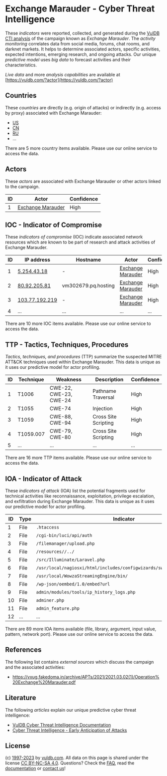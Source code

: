# Exchange Marauder - Cyber Threat Intelligence

These _indicators_ were reported, collected, and generated during the [VulDB CTI analysis](https://vuldb.com/?kb.cti) of the campaign known as _Exchange Marauder_. The _activity monitoring_ correlates data from social media, forums, chat rooms, and darknet markets. It helps to determine associated actors, specific activities, expected intentions, emerging research, and ongoing attacks. Our unique _predictive model_ uses _big data_ to forecast activities and their characteristics.

_Live data_ and more _analysis capabilities_ are available at [https://vuldb.com/?actor](https://vuldb.com/?actor)

## Countries

These _countries_ are directly (e.g. origin of attacks) or indirectly (e.g. access by proxy) associated with Exchange Marauder:

* [US](https://vuldb.com/?country.us)
* [CN](https://vuldb.com/?country.cn)
* [RU](https://vuldb.com/?country.ru)
* ...

There are 5 more country items available. Please use our online service to access the data.

## Actors

These _actors_ are associated with Exchange Marauder or other actors linked to the campaign.

ID | Actor | Confidence
-- | ----- | ----------
1 | [Exchange Marauder](https://vuldb.com/?actor.exchange_marauder) | High

## IOC - Indicator of Compromise

These _indicators of compromise_ (IOC) indicate associated network resources which are known to be part of research and attack activities of Exchange Marauder.

ID | IP address | Hostname | Actor | Confidence
-- | ---------- | -------- | ----- | ----------
1 | [5.254.43.18](https://vuldb.com/?ip.5.254.43.18) | - | [Exchange Marauder](https://vuldb.com/?actor.exchange_marauder) | High
2 | [80.92.205.81](https://vuldb.com/?ip.80.92.205.81) | vm302679.pq.hosting | [Exchange Marauder](https://vuldb.com/?actor.exchange_marauder) | High
3 | [103.77.192.219](https://vuldb.com/?ip.103.77.192.219) | - | [Exchange Marauder](https://vuldb.com/?actor.exchange_marauder) | High
4 | ... | ... | ... | ...

There are 10 more IOC items available. Please use our online service to access the data.

## TTP - Tactics, Techniques, Procedures

_Tactics, techniques, and procedures_ (TTP) summarize the suspected MITRE ATT&CK techniques used within Exchange Marauder. This data is unique as it uses our predictive model for actor profiling.

ID | Technique | Weakness | Description | Confidence
-- | --------- | -------- | ----------- | ----------
1 | T1006 | CWE-22, CWE-23, CWE-24 | Pathname Traversal | High
2 | T1055 | CWE-74 | Injection | High
3 | T1059 | CWE-88, CWE-94 | Cross Site Scripting | High
4 | T1059.007 | CWE-79, CWE-80 | Cross Site Scripting | High
5 | ... | ... | ... | ...

There are 16 more TTP items available. Please use our online service to access the data.

## IOA - Indicator of Attack

These _indicators of attack_ (IOA) list the potential fragments used for technical activities like reconnaissance, exploitation, privilege escalation, and exfiltration during Exchange Marauder. This data is unique as it uses our predictive model for actor profiling.

ID | Type | Indicator | Confidence
-- | ---- | --------- | ----------
1 | File | `.htaccess` | Medium
2 | File | `/cgi-bin/luci/api/auth` | High
3 | File | `/filemanager/upload.php` | High
4 | File | `/resources//../` | High
5 | File | `/src/Illuminate/Laravel.php` | High
6 | File | `/usr/local/nagiosxi/html/includes/configwizards/switch/switch.inc.php` | High
7 | File | `/usr/local/WowzaStreamingEngine/bin/` | High
8 | File | `/wp-json/oembed/1.0/embed?url` | High
9 | File | `admin/modules/tools/ip_history_logs.php` | High
10 | File | `adminer.php` | Medium
11 | File | `admin_feature.php` | High
12 | ... | ... | ...

There are 89 more IOA items available (file, library, argument, input value, pattern, network port). Please use our online service to access the data.

## References

The following list contains _external sources_ which discuss the campaign and the associated activities:

* https://vxug.fakedoma.in/archive/APTs/2021/2021.03.02(1)/Operation%20Exchange%20Marauder.pdf

## Literature

The following _articles_ explain our unique predictive cyber threat intelligence:

* [VulDB Cyber Threat Intelligence Documentation](https://vuldb.com/?kb.cti)
* [Cyber Threat Intelligence - Early Anticipation of Attacks](https://www.scip.ch/en/?labs.20201022)

## License

(c) [1997-2023](https://vuldb.com/?kb.changelog) by [vuldb.com](https://vuldb.com/?kb.about). All data on this page is shared under the license [CC BY-NC-SA 4.0](https://creativecommons.org/licenses/by-nc-sa/4.0/). Questions? Check the [FAQ](https://vuldb.com/?kb.faq), read the [documentation](https://vuldb.com/?kb) or [contact us](https://vuldb.com/?contact)!
